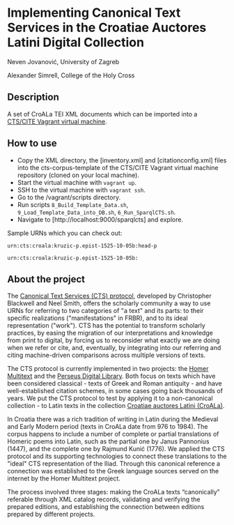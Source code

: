 # Implementing Canonical Text Services in the Croatiae Auctores Latini Digital Collection

Neven Jovanović, University of Zagreb

Alexander Simrell, College of the Holy Cross

## Description

A set of CroALa TEI XML documents which can be imported into a [CTS/CITE Vagrant virtual machine](https://github.com/Leipzig-Furman-Plutarch/virtualMachine2016).

## How to use

* Copy the XML directory, the [inventory.xml] and [citationconfig.xml] files into the cts-corpus-template of the CTS/CITE Vagrant virtual machine repository (cloned on your local machine).
* Start the virtual machine with `vagrant up`.
* SSH to the virtual machine with `vagrant ssh`.
* Go to the /vagrant/scripts directory.
* Run scripts `8_Build_Template_Data.sh`, `9_Load_Template_Data_into_DB.sh`, `6_Run_SparqlCTS.sh`.
* Navigate to [http://localhost:9000/sparqlcts] and explore.

Sample URNs which you can check out:

`urn:cts:croala:kruzic-p.epist-1525-10-05b:head-p`

`urn:cts:croala:kruzic-p.epist-1525-10-05b:`

## About the project

The [Canonical Text Services (CTS) protocol](http://cite-architecture.github.io/), developed by Christopher Blackwell and Neel Smith, offers the scholarly community a way to use URNs for referring to two categories of "a text" and its parts: to their specific realizations ("manifestations" in FRBR), and to its ideal representation ("work"). CTS has the potential to transform scholarly practices, by easing the migration of our interpretations and knowledge from print to digital, by forcing us to reconsider what exactly we are doing when we refer or cite, and, eventually, by integrating into our referring and citing machine-driven comparisons across multiple versions of texts.

The CTS protocol is currently implemented in two projects: the [Homer Multitext](http://www.homermultitext.org/) and the [Perseus Digital Library](http://www.perseus.tufts.edu/hopper/). Both focus on texts which have been considered classical - texts of Greek and Roman antiquity - and have well-established citation schemes, in some cases going back thousands of years. We put the CTS protocol to test by applying it to a non-canonical collection - to Latin texts in the collection [Croatiae auctores Latini (CroALa)](http://croala.ffzg.unizg.hr/intro/).

In Croatia there was a rich tradition of writing in Latin during the Medieval and Early Modern period (texts in CroALa date from 976 to 1984). The corpus happens to include a number of complete or partial translations of Homeric poems into Latin, such as the partial one by Janus Pannonius (1447), and the complete one by Rajmund Kunić (1776). We applied the CTS protocol and its supporting technologies to connect  these translations to the "ideal" CTS representation of the Iliad. Through this canonical reference a connection was established to the Greek language sources served on the internet by the Homer Multitext project.

The process involved three stages: making the CroALa texts “canonically" referable through XML catalog records, validating and verifying the prepared editions, and establishing the connection between editions prepared by different projects.

